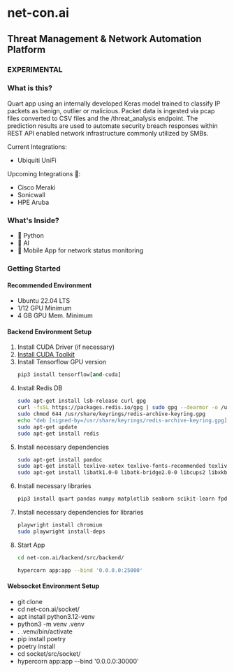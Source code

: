 # net-con.ai
## Threat Management & Network Automation Platform ##

### EXPERIMENTAL ###

### What is this?
Quart app using an internally developed Keras model trained to classify IP packets as benign, outlier or malicious. Packet data is ingested via pcap files converted to CSV files and the /threat_analysis endpoint. The prediction results are used to automate security breach responses within REST API enabled network infrastructure commonly utilized by SMBs. 

Current Integrations:
- Ubiquiti UniFi

Upcoming Integrations 👀:
- Cisco Meraki
- Sonicwall
- HPE Aruba

### What's Inside?

- 🐍 Python 
- 🧠 AI
- 📱 Mobile App for network status monitoring

### Getting Started

#### Recommended Environment
- Ubuntu 22.04 LTS
- 1/12 GPU Minimum
- 4 GB GPU Mem. Minimum

#### Backend Environment Setup

1. Install CUDA Driver (if necessary)
2. [Install CUDA Toolkit](https://developer.nvidia.com/cuda-downloads?target_os=Linux&target_arch=x86_64&Distribution=Ubuntu&target_version=22.04&target_type=runfile_local)
3. Install Tensorflow GPU version
    ```python
    pip3 install tensorflow[and-cuda]
    ``` 
4. Install Redis DB
    ```bash
    sudo apt-get install lsb-release curl gpg
    curl -fsSL https://packages.redis.io/gpg | sudo gpg --dearmor -o /usr/share/keyrings/redis-archive-keyring.gpg
    sudo chmod 644 /usr/share/keyrings/redis-archive-keyring.gpg
    echo "deb [signed-by=/usr/share/keyrings/redis-archive-keyring.gpg] https://packages.redis.io/deb $(lsb_release -cs) main" | sudo tee /etc/apt/sources.list.d/redis.list
    sudo apt-get update
    sudo apt-get install redis

    ```
5.  Install necessary dependencies
    ```bash
    sudo apt-get install pandoc
    sudo apt-get install texlive-xetex texlive-fonts-recommended texlive-plain-generic
    sudo apt-get install libatk1.0-0 libatk-bridge2.0-0 libcups2 libxkbcommon0 libatspi2.0-0 libxcomposite1 libxdamage1 libxrandr2 libpango-1.0-0 libasound2

    ```
6. Install necessary libraries
    ```python
    pip3 install quart pandas numpy matplotlib seaborn scikit-learn fpdf2 jupyter ipykernel nbconvert pyppeteer nbconvert[webpdf] asyncio-redis redis
    ``` 
7. Install necessary dependencies for libraries
    ```bash
    playwright install chromium
    sudo playwright install-deps
    ```
8. Start App
    ```bash
    cd net-con.ai/backend/src/backend/

    hypercorn app:app --bind '0.0.0.0:25000'
    ``` 

#### Websocket Environment Setup
* git clone 
* cd net-con.ai/socket/
* apt install python3.12-venv
* python3 -m venv .venv 
* . .venv/bin/activate
* pip install poetry 
* poetry install
* cd socket/src/socket/
* hypercorn app:app --bind '0.0.0.0:30000'






